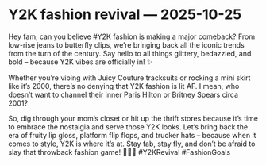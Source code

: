 # Y2K fashion revival — 2025-10-25

Hey fam, can you believe #Y2K fashion is making a major comeback? From low-rise jeans to butterfly clips, we’re bringing back all the iconic trends from the turn of the century. Say hello to all things glittery, bedazzled, and bold – because Y2K vibes are officially in! ✨

Whether you’re vibing with Juicy Couture tracksuits or rocking a mini skirt like it’s 2000, there’s no denying that Y2K fashion is lit AF. I mean, who doesn’t want to channel their inner Paris Hilton or Britney Spears circa 2001?

So, dig through your mom’s closet or hit up the thrift stores because it’s time to embrace the nostalgia and serve those Y2K looks. Let’s bring back the era of fruity lip gloss, platform flip flops, and trucker hats – because when it comes to style, Y2K is where it’s at. Stay fab, stay fly, and don’t be afraid to slay that throwback fashion game! 💁‍♀️🔥 #Y2KRevival #FashionGoals
